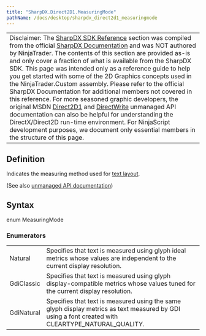 ```yaml
---
title: "SharpDX.Direct2D1.MeasuringMode"
pathName: /docs/desktop/sharpdx_direct2d1_measuringmode
---
```


|  |
| --- |
| Disclaimer: The [SharpDX SDK Reference](/docs/desktop/sharpdx_sdk_reference) section was compiled from the official [SharpDX Documentation](http://sharpdx.org/) and was NOT authored by NinjaTrader. The contents of this section are provided as-is and only cover a fraction of what is available from the SharpDX SDK. This page was intended only as a reference guide to help you get started with some of the 2D Graphics concepts used in the NinjaTrader.Custom assembly. Please refer to the official SharpDX Documentation for additional members not covered in this reference. For more seasoned graphic developers, the original MSDN [Direct2D1](https://msdn.microsoft.com/en-us/library/windows/desktop/dd370990.aspx) and [DirectWrite](https://msdn.microsoft.com/en-us/library/windows/desktop/dd368038.aspx) unmanaged API documentation can also be helpful for understanding the DirectX/Direct2D run-time environment. For NinjaScript development purposes, we document only essential members in the structure of this page. |

## Definition

Indicates the measuring method used for [text layout](/docs/desktop/sharpdx_directwrite_textlayout).

(See also [unmanaged API documentation](http://msdn.microsoft.com/en-us/library/dd368133.aspx))

## Syntax

enum MeasuringMode

### Enumerators

|  |  |
| --- | --- |
| Natural | Specifies that text is measured using glyph ideal metrics whose values are independent to the current display resolution. |
| GdiClassic | Specifies that text is measured using glyph display-compatible metrics whose values tuned for the current display resolution. |
| GdiNatural | Specifies that text is measured using the same glyph display metrics as text measured by GDI using a font created with CLEARTYPE_NATURAL_QUALITY. |
